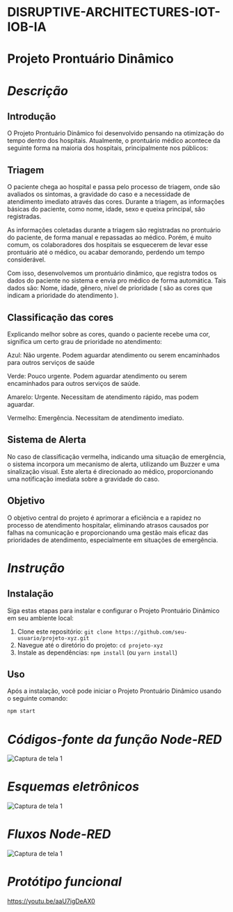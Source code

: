 # DISRUPTIVE-ARCHITECTURES-IOT-IOB-IA
# Projeto Prontuário Dinâmico
# _Descrição_

## Introdução
O Projeto Prontuário Dinâmico foi desenvolvido pensando na otimização do tempo dentro dos hospitais. Atualmente, o prontuário médico acontece da seguinte forma na maioria dos hospitais, principalmente nos públicos:

## Triagem

O paciente chega ao hospital e passa pelo processo de triagem, onde são avaliados os sintomas, a gravidade do caso e a necessidade de atendimento imediato através das cores.
Durante a triagem, as informações básicas do paciente, como nome, idade, sexo e queixa principal, são registradas.

As informações coletadas durante a triagem são registradas no  prontuário do paciente, de forma manual e repassadas ao médico. Porém, é muito comum, os colaboradores dos hospitais se esquecerem de levar esse prontuário até o médico, ou acabar demorando, perdendo um tempo considerável.

Com isso, desenvolvemos um prontuário dinâmico, que registra todos os dados do paciente no sistema e envia pro médico de forma automática. Tais dados são: Nome, idade, gênero, nível de prioridade ( são as cores que indicam a prioridade do atendimento ). 

## Classificação das cores

Explicando melhor sobre as cores, quando o paciente recebe uma cor, significa um certo grau de prioridade no atendimento:

Azul: Não urgente. Podem aguardar atendimento ou serem encaminhados para outros serviços de saúde

Verde: Pouco urgente. Podem aguardar atendimento ou serem encaminhados para outros serviços de saúde.

Amarelo: Urgente. Necessitam de atendimento rápido, mas podem aguardar.

Vermelho: Emergência. Necessitam de atendimento imediato.

## Sistema de Alerta

No caso de classificação vermelha, indicando uma situação de emergência, o sistema incorpora um mecanismo de alerta, utilizando um Buzzer e uma sinalização visual. Este alerta é direcionado ao médico, proporcionando uma notificação imediata sobre a gravidade do caso. 

## Objetivo

O objetivo central do projeto é aprimorar a eficiência e a rapidez no processo de atendimento hospitalar, eliminando atrasos causados por falhas na comunicação e proporcionando uma gestão mais eficaz das prioridades de atendimento, especialmente em situações de emergência.

# _Instrução_

## Instalação
Siga estas etapas para instalar e configurar o Projeto Prontuário Dinâmico em seu ambiente local:

1. Clone este repositório: `git clone https://github.com/seu-usuario/projeto-xyz.git`
2. Navegue até o diretório do projeto: `cd projeto-xyz`
3. Instale as dependências: `npm install` (ou `yarn install`)

## Uso
Após a instalação, você pode iniciar o Projeto Prontuário Dinâmico usando o seguinte comando:

```bash
npm start
```

# _Códigos-fonte da função Node-RED_

![Captura de tela 1](https://private-user-images.githubusercontent.com/126917573/284101944-a4307fe6-25ee-4623-8e2d-1b8ae848dbdb.png?jwt=eyJhbGciOiJIUzI1NiIsInR5cCI6IkpXVCJ9.eyJpc3MiOiJnaXRodWIuY29tIiwiYXVkIjoicmF3LmdpdGh1YnVzZXJjb250ZW50LmNvbSIsImtleSI6ImtleTEiLCJleHAiOjE3MDA2MDU5MjMsIm5iZiI6MTcwMDYwNTYyMywicGF0aCI6Ii8xMjY5MTc1NzMvMjg0MTAxOTQ0LWE0MzA3ZmU2LTI1ZWUtNDYyMy04ZTJkLTFiOGFlODQ4ZGJkYi5wbmc_WC1BbXotQWxnb3JpdGhtPUFXUzQtSE1BQy1TSEEyNTYmWC1BbXotQ3JlZGVudGlhbD1BS0lBSVdOSllBWDRDU1ZFSDUzQSUyRjIwMjMxMTIxJTJGdXMtZWFzdC0xJTJGczMlMkZhd3M0X3JlcXVlc3QmWC1BbXotRGF0ZT0yMDIzMTEyMVQyMjI3MDNaJlgtQW16LUV4cGlyZXM9MzAwJlgtQW16LVNpZ25hdHVyZT00NTlkMWMwYmZkZTkyMGE0YTM3MjE5NzczYjBlNGVlOTI1MDYwNDc3Y2QyZTI0MjQ3MTBmM2Y5MTc4NTRlYWY1JlgtQW16LVNpZ25lZEhlYWRlcnM9aG9zdCZhY3Rvcl9pZD0wJmtleV9pZD0wJnJlcG9faWQ9MCJ9.LuGmzSjKf50pp6PurIZ9GkmJ8iB2vuOy2Y37gmZtQN4)

# _Esquemas eletrônicos_

![Captura de tela 1](https://private-user-images.githubusercontent.com/126917573/284101920-5782c0b3-fc11-4b1a-833a-f1c42ae5aac7.png?jwt=eyJhbGciOiJIUzI1NiIsInR5cCI6IkpXVCJ9.eyJpc3MiOiJnaXRodWIuY29tIiwiYXVkIjoicmF3LmdpdGh1YnVzZXJjb250ZW50LmNvbSIsImtleSI6ImtleTEiLCJleHAiOjE3MDA2MDU5MjMsIm5iZiI6MTcwMDYwNTYyMywicGF0aCI6Ii8xMjY5MTc1NzMvMjg0MTAxOTIwLTU3ODJjMGIzLWZjMTEtNGIxYS04MzNhLWYxYzQyYWU1YWFjNy5wbmc_WC1BbXotQWxnb3JpdGhtPUFXUzQtSE1BQy1TSEEyNTYmWC1BbXotQ3JlZGVudGlhbD1BS0lBSVdOSllBWDRDU1ZFSDUzQSUyRjIwMjMxMTIxJTJGdXMtZWFzdC0xJTJGczMlMkZhd3M0X3JlcXVlc3QmWC1BbXotRGF0ZT0yMDIzMTEyMVQyMjI3MDNaJlgtQW16LUV4cGlyZXM9MzAwJlgtQW16LVNpZ25hdHVyZT0yMjgzM2E1MTY4MjRjZGNlODVhMGU4MTYxZGFkYTIxYWY5OWEzNGIzOTgzOTFiNWI1ZjQ5MzljMWIxN2VlNTRjJlgtQW16LVNpZ25lZEhlYWRlcnM9aG9zdCZhY3Rvcl9pZD0wJmtleV9pZD0wJnJlcG9faWQ9MCJ9.zEwaZBVmXt4F0MiyaIoxKN3KRyqqR1fPebCbl80iMcE)

# _Fluxos Node-RED_

![Captura de tela 1](https://private-user-images.githubusercontent.com/126917573/284101957-67bdb341-7917-4eaa-9b68-46559da78c30.png?jwt=eyJhbGciOiJIUzI1NiIsInR5cCI6IkpXVCJ9.eyJpc3MiOiJnaXRodWIuY29tIiwiYXVkIjoicmF3LmdpdGh1YnVzZXJjb250ZW50LmNvbSIsImtleSI6ImtleTEiLCJleHAiOjE3MDA2MDU5MjMsIm5iZiI6MTcwMDYwNTYyMywicGF0aCI6Ii8xMjY5MTc1NzMvMjg0MTAxOTU3LTY3YmRiMzQxLTc5MTctNGVhYS05YjY4LTQ2NTU5ZGE3OGMzMC5wbmc_WC1BbXotQWxnb3JpdGhtPUFXUzQtSE1BQy1TSEEyNTYmWC1BbXotQ3JlZGVudGlhbD1BS0lBSVdOSllBWDRDU1ZFSDUzQSUyRjIwMjMxMTIxJTJGdXMtZWFzdC0xJTJGczMlMkZhd3M0X3JlcXVlc3QmWC1BbXotRGF0ZT0yMDIzMTEyMVQyMjI3MDNaJlgtQW16LUV4cGlyZXM9MzAwJlgtQW16LVNpZ25hdHVyZT1lOThjMGZlM2QxYTljMDg4OTJiYThjNWMyOGFlY2M0OTRmMjlhMTM4M2MzOTY2ZmMxOTQwZGVlMWI1ZWFmNzUyJlgtQW16LVNpZ25lZEhlYWRlcnM9aG9zdCZhY3Rvcl9pZD0wJmtleV9pZD0wJnJlcG9faWQ9MCJ9.V9yUHXoINKrz1gnp6DZ3auA-3Y6kU4Q9vdmpEaXH8DI)

# _Protótipo funcional_

https://youtu.be/aaU7igDeAX0



